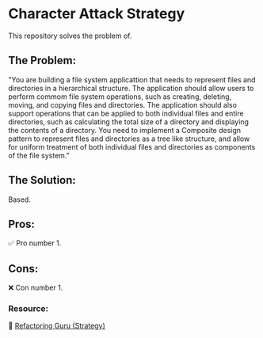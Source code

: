 # Character Attack Strategy 

This repository solves the problem of.

## The Problem:

"You are building a file system applicattion that needs to represent files and directories in a hierarchical structure. The application should allow users to perform commom file system operations, such as creating, deleting, moving, and copying files and directories. The application should also support operations that can be applied to both individual files and entire directories, such as calculating the total size of a directory and displaying the contents of a directory. You need to implement a Composite design pattern to represent files and directories as a tree like structure, and allow for uniform treatment of both individual files and directories as components of the file system."

## The Solution:

Based.

## Pros:
 
 ✅ Pro number 1.

## Cons:

 ❌ Con number 1.


### **Resource:**

 🔗 [Refactoring Guru (Strategy)](https://refactoring.guru/design-patterns/strategy)
